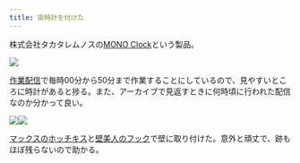 ```yaml
---
title: 掛時計を付けた
---
```

株式会社タカタレムノスの[MONO Clock](https://www.amazon.co.jp/dp/B004UIT8BK)という製品。

![](https://lh5.googleusercontent.com/qELnjDNr6AiXfQ_AK_E4K469wkR_EY9aAh_QELv3wOyA1lvuGTy6eJ-o2wK2U_4p5X-znWvZQ4rHHIrn9pObMEKKwKmKbPHPez9JRmfnOa-dlYsAiDKG0kcbw_zGKlMxNTgu4sVEYRLIJk-rFw)

[作業配信](https://www.youtube.com/channel/UC5s-KpSDGzxWPWNv94PnJHw)で毎時00分から50分まで作業することにしているので、見やすいところに時計があると捗る。また、アーカイブで見返すときに何時頃に行われた配信なのか分かって良い。

![](https://lh6.googleusercontent.com/_oOUa7AUUvNQnb-Af6yxj9R4yaNSnWM11wHrMgtvOuOm_ulXZJrMRvKiTxmYjl3lMvNmyZePdPfaoWWskDJ8dPL-r4b_3dQiD0Mf3sk2oYtGywf5webGINUaJHGYWJ44thXTY9Q4rXlOPrOOBw)![](https://lh4.googleusercontent.com/Ev5Ro9EBAzX7rYpMS4ai9BkKXT5rRPkIXxNpgDXMe_OVEXi55daJ2wvZjpi9H605GMz6CnFbmNkSP9xl87-96tzIr8L0T81OqxN7WrA_E7JCVosrsTt0Na7Qh_ymi8HXUiNx0BGlzm1hFmkoMg)

[マックスのホッチキス](https://www.amazon.co.jp/dp/B00CU78TDG)と[壁美人のフック](https://www.amazon.co.jp/dp/B00CU78TDG)で壁に取り付けた。意外と頑丈で、跡もほぼ残らないので助かる。
